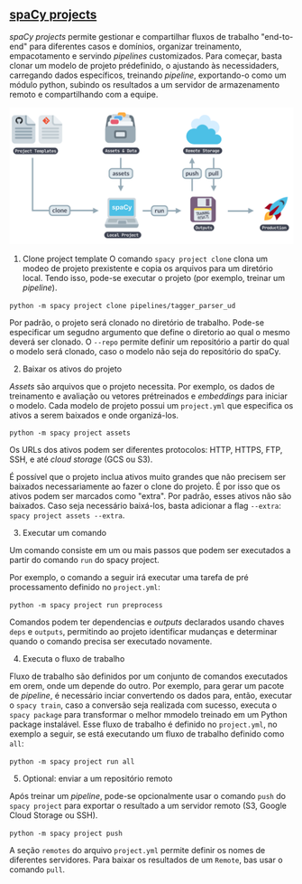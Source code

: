 ## [spaCy projects](https://spacy.io/usage/projects)

*spaCy projects* permite gestionar e compartilhar fluxos de trabalho "end-to-end" para diferentes casos e domínios, organizar treinamento, empacotamento e servindo *pipelines* customizados. Para começar, basta clonar um modelo de projeto prédefinido, o ajustando às necessidaders, carregando dados específicos, treinando *pipeline*, exportando-o como um módulo python, subindo os resultados a um servidor de armazenamento remoto e compartilhando com a equipe. 

![spaCy projects](img/img_3.png)

1. Clone project template
O comando `spacy project clone` clona um modeo de projeto prexistente e copia os arquivos para um diretório local. Tendo isso, pode-se executar o projeto (por exemplo, treinar um *pipeline*).

`python -m spacy project clone pipelines/tagger_parser_ud`

Por padrão, o projeto será clonado no diretório de trabalho. Pode-se especificar um segudno argumento que define o diretorio ao qual o mesmo deverá ser clonado. O `--repo` permite definir um repositório a partir do qual o modelo será clonado, caso o modelo não seja do repositório do spaCy.

2. Baixar os ativos do projeto

*Assets* são arquivos que o projeto necessita. Por exemplo, os dados de treinamento e avaliação ou vetores prétreinados e *embeddings* para iniciar o modelo. 
Cada modelo de projeto possui um `project.yml` que especifica os ativos a serem baixados e onde organizá-los. 

```commandline
python -m spacy project assets
```

Os URLs dos ativos podem ser diferentes protocolos: HTTP, HTTPS, FTP, SSH, e até *cloud storage* (GCS ou S3).

É possível que o projeto inclua ativos muito grandes que não precisem ser baixados necessariamente ao fazer o clone do projeto. É por isso que os ativos podem ser marcados como "extra". Por padrão, esses ativos não são baixados. 
Caso seja necessário baixá-los, basta adicionar a flag `--extra`: `spacy project assets --extra`.

3. Executar um comando

Um comando consiste em um ou mais passos que podem ser executados a partir do comando `run`  do spacy project. 

Por exemplo, o comando a seguir irá executar uma tarefa de pré processamento definido no `project.yml`:

`python -m spacy project run preprocess`

Comandos podem ter dependencias e *outputs* declarados usando chaves `deps` e `outputs`, permitindo ao projeto identificar mudanças e determinar quando o comando precisa ser executado novamente.

4. Executa o fluxo de trabalho

Fluxo de trabalho são definidos por um conjunto de comandos executados em orem, onde um depende do outro. Por exemplo, para gerar um pacote de *pipeline*, é necessário inciar convertendo os dados para, então, executar o `spacy train`, caso a conversão seja realizada com sucesso, executa o `spacy package` para transformar o melhor mmodelo treinado em um Python package instalável. Esse fluxo de trabalho é definido no `project.yml`, no exemplo a seguir, se está executando um fluxo de trabalho definido como `all`:

`python -m spacy project run all`

5. Optional: enviar a um repositório remoto

Após treinar um *pipeline*, pode-se opcionalmente usar o comando `push` do `spacy project` para exportar o resultado a um servidor remoto (S3, Google Cloud Storage ou SSH).

`python -m spacy project push`

A seção `remotes` do arquivo `project.yml` permite definir os nomes de diferentes servidores. Para baixar os resultados de um `Remote`, bas usar o comando `pull`.
